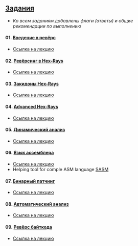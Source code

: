 ## [Задания](https://kt.ctf.su/tasks)
* *Ко всем заданиям добавлены флаги (ответы) и общие рекомендации по выполнению*

#### 01. [Введение в ревёрс](hw-01)
* [Ссылка на лекцию](https://www.youtube.com/watch?v=p0u_bsdZCiY&feature=youtu.be)

#### 02. [Ревёрсинг в Hex-Rays](hw-02)
* [Ссылка на лекцию](https://www.youtube.com/watch?v=PEARuvwGkXU&feature=youtu.be)

#### 03. [Закидоны Hex-Rays](hw-03)
* [Ссылка на лекцию](https://youtu.be/YdZU09gGFRo)

#### 04. [Advanced Hex-Rays](hw-04)
* [Ссылка на лекцию](https://www.youtube.com/watch?v=Vj2OjGaLwtI&feature=youtu.be)

#### 05. [Динамический анализ](hw-05)
* [Ссылка на лекцию](https://www.youtube.com/watch?v=9Aphob0sErk&feature=youtu.be)

#### 06. [Язык ассемблера](hw-06)
* [Ссылка на лекцию](https://www.youtube.com/watch?v=qFg9GI021cM&feature=youtu.be)
* Helping tool for comple ASM language [SASM](https://dman95.github.io/SASM/)

#### 07. [Бинарный патчинг](hw-07)
* [Ссылка на лекцию](https://www.youtube.com/watch?v=d4vcA6ix8kY&feature=youtu.be)

#### 08. [Автоматический анализ](hw-08)
* [Ссылка на лекцию](https://www.youtube.com/watch?v=tfO7dwPcIkU&feature=youtu.be)

#### 09. [Ревёрс байткода](hw-09)
* [Ссылка на лекцию](https://www.youtube.com/watch?v=lcM8JBNRKOM&feature=youtu.be)
